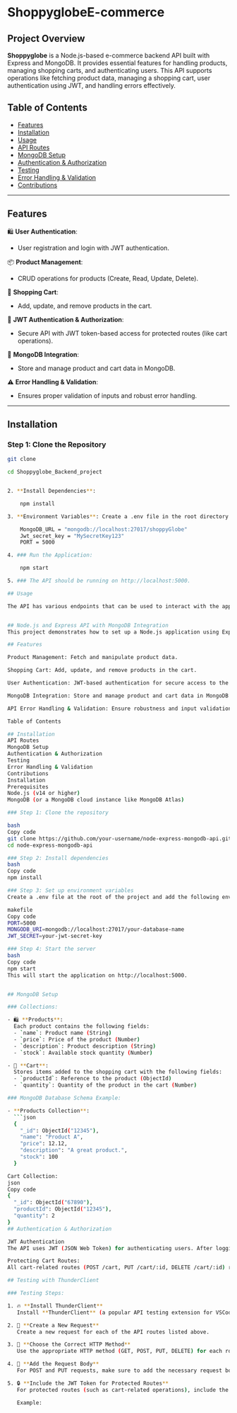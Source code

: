 # ShoppyglobeE-commerce

## Project Overview

**Shoppyglobe** is a Node.js-based e-commerce backend API built with Express and MongoDB. It provides essential features for handling products, managing shopping carts, and authenticating users. This API supports operations like fetching product data, managing a shopping cart, user authentication using JWT, and handling errors effectively.

## Table of Contents

- [Features](#features)
- [Installation](#installation)
- [Usage](#usage)
- [API Routes](#api-routes)
- [MongoDB Setup](#mongodb-setup)
- [Authentication & Authorization](#authentication-authorization)
- [Testing](#testing-with-thunderclient)
- [Error Handling & Validation](#error-handling-validation)
- [Contributions](#contributions)

---

## Features

🛍️ **User Authentication**:  
- User registration and login with JWT authentication.

📦 **Product Management**:  
- CRUD operations for products (Create, Read, Update, Delete).

🛒 **Shopping Cart**:  
- Add, update, and remove products in the cart.

🔐 **JWT Authentication & Authorization**:  
- Secure API with JWT token-based access for protected routes (like cart operations).

💾 **MongoDB Integration**:  
- Store and manage product and cart data in MongoDB.

⚠️ **Error Handling & Validation**:  
- Ensures proper validation of inputs and robust error handling.

---

## Installation

### Step 1: Clone the Repository
```bash
git clone 

cd Shoppyglobe_Backend_project


2. **Install Dependencies**:

    npm install

3. **Environment Variables**: Create a .env file in the root directory and add your MongoDB connection string:

    MongoDB_URL = "mongodb://localhost:27017/shoppyGlobe"
    Jwt_secret_key = "MySecretKey123"
    PORT = 5000

4. ### Run the Application:

    npm start

5. ### The API should be running on http://localhost:5000.

## Usage

The API has various endpoints that can be used to interact with the application. Ensure to obtain a JWT token by registering or logging in to access protected routes.


## Node.js and Express API with MongoDB Integration
This project demonstrates how to set up a Node.js application using Express and MongoDB for handling products and a shopping cart. The API supports operations such as fetching product data, managing a shopping cart, user authentication, and error handling.

## Features

Product Management: Fetch and manipulate product data.

Shopping Cart: Add, update, and remove products in the cart.

User Authentication: JWT-based authentication for secure access to the cart.

MongoDB Integration: Store and manage product and cart data in MongoDB.

API Error Handling & Validation: Ensure robustness and input validation.

Table of Contents

## Installation
API Routes
MongoDB Setup
Authentication & Authorization
Testing
Error Handling & Validation
Contributions
Installation
Prerequisites
Node.js (v14 or higher)
MongoDB (or a MongoDB cloud instance like MongoDB Atlas)

### Step 1: Clone the repository

bash
Copy code
git clone https://github.com/your-username/node-express-mongodb-api.git
cd node-express-mongodb-api

### Step 2: Install dependencies
bash
Copy code
npm install

### Step 3: Set up environment variables
Create a .env file at the root of the project and add the following environment variables:

makefile
Copy code
PORT=5000
MONGODB_URI=mongodb://localhost:27017/your-database-name
JWT_SECRET=your-jwt-secret-key

### Step 4: Start the server
bash
Copy code
npm start
This will start the application on http://localhost:5000.


## MongoDB Setup

### Collections:  

- 🛍️ **Products**:  
  Each product contains the following fields:  
  - `name`: Product name (String)  
  - `price`: Price of the product (Number)  
  - `description`: Product description (String)  
  - `stock`: Available stock quantity (Number)  

- 🛒 **Cart**:  
  Stores items added to the shopping cart with the following fields:  
  - `productId`: Reference to the product (ObjectId)  
  - `quantity`: Quantity of the product in the cart (Number)  

### MongoDB Database Schema Example:

- **Products Collection**:  
  ```json
  {
    "_id": ObjectId("12345"),
    "name": "Product A",
    "price": 12.12,
    "description": "A great product.",
    "stock": 100
  }

Cart Collection:
json
Copy code
{
  "_id": ObjectId("67890"),
  "productId": ObjectId("12345"),
  "quantity": 2
}
## Authentication & Authorization

JWT Authentication
The API uses JWT (JSON Web Token) for authenticating users. After logging in via the /login endpoint, users will receive a token that must be included in the Authorization header as a Bearer token when accessing protected routes (like the cart).

Protecting Cart Routes:
All cart-related routes (POST /cart, PUT /cart/:id, DELETE /cart/:id) require the user to be authenticated. If no valid JWT is provided, a 401 Unauthorized response will be returned.

## Testing with ThunderClient

### Testing Steps:  

1. 🔥 **Install ThunderClient**  
   Install **ThunderClient** (a popular API testing extension for VSCode).  

2. 📝 **Create a New Request**  
   Create a new request for each of the API routes listed above.  

3. 🔄 **Choose the Correct HTTP Method**  
   Use the appropriate HTTP method (GET, POST, PUT, DELETE) for each route.  

4. 📑 **Add the Request Body**  
   For POST and PUT requests, make sure to add the necessary request body in the request.  

5. 🔒 **Include the JWT Token for Protected Routes**  
   For protected routes (such as cart-related operations), include the **JWT token** in the Authorization header as a **Bearer token**.  

   Example:
